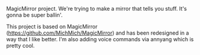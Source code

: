 MagicMirror project.
We're trying to make a mirror that tells you stuff.
It's gonna be super ballin'.

This project is based on MagicMirror (https://github.com/MichMich/MagicMirror) and has been redesigned in a way that I like better. I'm also adding voice commands via annyang which is pretty cool.
